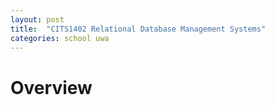 ```yaml
---
layout: post
title:  "CITS1402 Relational Database Management Systems"
categories: school uwa
---
```


# Overview

